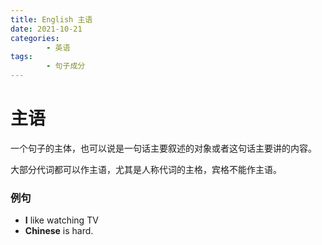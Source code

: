 ```yaml
---
title: English 主语
date: 2021-10-21
categories:
        - 英语
tags:
        - 句子成分
---
```


# 主语

一个句子的主体，也可以说是一句话主要叙述的对象或者这句话主要讲的内容。

大部分代词都可以作主语，尤其是人称代词的主格，宾格不能作主语。

### 例句

- **I** like watching TV
- **Chinese** is hard.
